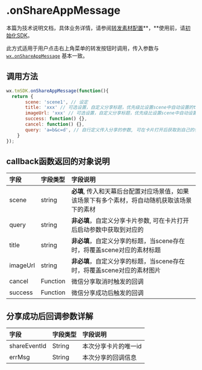 # .onShareAppMessage

本篇为技术说明文档，具体业务详情，请参阅[转发素材配置](../../zhu-yao-gong-neng-shuo-ming/sharing-management.md)**，**使用前，请[初始化SDK](https://skysriver.gitbook.io/skysriver/ji-shu-zhi-nan/chu-shi-hua-ni-de-sdk)。

此方式适用于用户点击右上角菜单的转发按钮时调用，传入参数与 [`wx.onShareAppMessage`](https://developers.weixin.qq.com/minigame/dev/api/wx.onShareAppMessage.html?search-key=wx.onShareAppMessage) 基本一致。

## **调用方法**

```javascript
wx.tmSDK.onShareAppMessage(function(){
  return {
       scene: 'scene1', // 设定
       title: 'xxx' // 可选设置，自定义分享标题，优先级比设置scene中自动设置的title高
       imageUrl: 'xxx' // 可选设置，自定义分享标题，优先级比设置scene中自动设置的imageUrl高
       success: function() {},
       cancel: function() {},
       query: 'a=b&c=d', // 自行定义传入分享的参数, 可在卡片打开后获取到自己的参数
    }
});
```

## **callback函数返回的对象说明**

| 字段 | 字段类型 | 字段说明 |
| :--- | :--- | :--- |
| scene | string | **必填**, 传入和天幕后台配置对应场景值，如果该场景下有多个素材，将自动随机获取该场景下的素材 |
| query | string | **非必填**，自定义分享卡片参数, 可在卡片打开后启动参数中获取到对应的 |
| title | string | **非必填**，自定义分享的标题，当scene存在时，将覆盖scene对应的素材标题 |
| imageUrl | string | **非必填**，自定义分享的标题，当scene存在时，将覆盖scene对应的素材图片 |
| cancel | Function | 微信分享取消时触发的回调 |
| success | Function | 微信分享成功后触发的回调 |

## **分享成功后回调参数详解**

| 字段 | 字段类型 | 字段说明 |
| :--- | :--- | :--- |
| shareEventId | String | 本次分享卡片的唯一id |
| errMsg | String | 本次分享的回调信息 |

